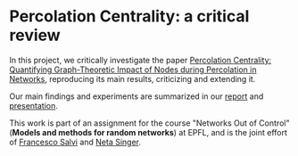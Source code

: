 # Percolation Centrality: a critical review
In this project, we critically investigate the paper [Percolation Centrality: Quantifying Graph-Theoretic Impact of Nodes during Percolation in Networks](https://journals.plos.org/plosone/article?id=10.1371/journal.pone.0053095), reproducing its main results, criticizing and extending it.

Our main findings and experiments are summarized in our [report](./report.pdf) and [presentation](./Percolation_centrality.pptx).

This work is part of an assignment for the course "Networks Out of Control" (**Models and methods for random networks**) at EPFL, and is the joint effort of [Francesco Salvi](https://github.com/frasalvi) and [Neta Singer](https://www.linkedin.com/in/neta-singer-6078401a6/).
